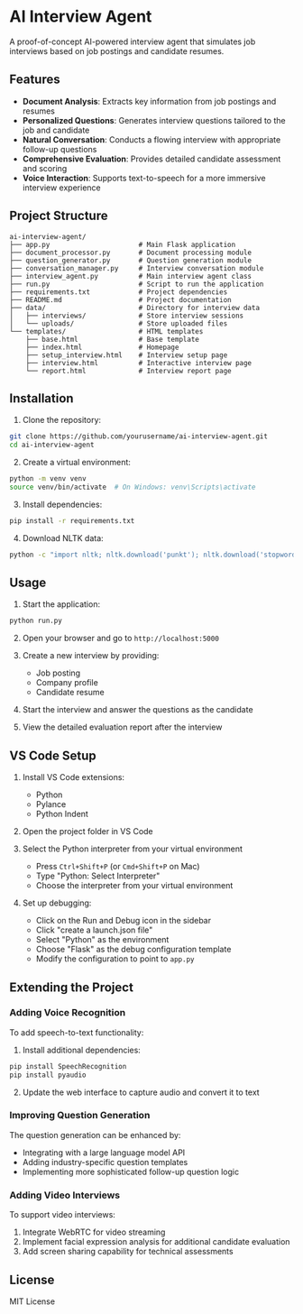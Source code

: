# AI Interview Agent

A proof-of-concept AI-powered interview agent that simulates job interviews based on job postings and candidate resumes.

## Features

- **Document Analysis**: Extracts key information from job postings and resumes
- **Personalized Questions**: Generates interview questions tailored to the job and candidate
- **Natural Conversation**: Conducts a flowing interview with appropriate follow-up questions
- **Comprehensive Evaluation**: Provides detailed candidate assessment and scoring
- **Voice Interaction**: Supports text-to-speech for a more immersive interview experience

## Project Structure

```
ai-interview-agent/
├── app.py                      # Main Flask application
├── document_processor.py       # Document processing module
├── question_generator.py       # Question generation module
├── conversation_manager.py     # Interview conversation module
├── interview_agent.py          # Main interview agent class
├── run.py                      # Script to run the application
├── requirements.txt            # Project dependencies
├── README.md                   # Project documentation
├── data/                       # Directory for interview data
│   ├── interviews/             # Store interview sessions
│   └── uploads/                # Store uploaded files
└── templates/                  # HTML templates
    ├── base.html               # Base template
    ├── index.html              # Homepage
    ├── setup_interview.html    # Interview setup page
    ├── interview.html          # Interactive interview page
    └── report.html             # Interview report page
```

## Installation

1. Clone the repository:

```bash
git clone https://github.com/yourusername/ai-interview-agent.git
cd ai-interview-agent
```

2. Create a virtual environment:

```bash
python -m venv venv
source venv/bin/activate  # On Windows: venv\Scripts\activate
```

3. Install dependencies:

```bash
pip install -r requirements.txt
```

4. Download NLTK data:

```bash
python -c "import nltk; nltk.download('punkt'); nltk.download('stopwords')"
```

## Usage

1. Start the application:

```bash
python run.py
```

2. Open your browser and go to `http://localhost:5000`

3. Create a new interview by providing:
   - Job posting
   - Company profile
   - Candidate resume

4. Start the interview and answer the questions as the candidate

5. View the detailed evaluation report after the interview

## VS Code Setup

1. Install VS Code extensions:
   - Python
   - Pylance
   - Python Indent

2. Open the project folder in VS Code

3. Select the Python interpreter from your virtual environment
   - Press `Ctrl+Shift+P` (or `Cmd+Shift+P` on Mac)
   - Type "Python: Select Interpreter"
   - Choose the interpreter from your virtual environment

4. Set up debugging:
   - Click on the Run and Debug icon in the sidebar
   - Click "create a launch.json file"
   - Select "Python" as the environment
   - Choose "Flask" as the debug configuration template
   - Modify the configuration to point to `app.py`

## Extending the Project

### Adding Voice Recognition

To add speech-to-text functionality:

1. Install additional dependencies:
```bash
pip install SpeechRecognition
pip install pyaudio
```

2. Update the web interface to capture audio and convert it to text

### Improving Question Generation

The question generation can be enhanced by:

- Integrating with a large language model API
- Adding industry-specific question templates
- Implementing more sophisticated follow-up question logic

### Adding Video Interviews

To support video interviews:

1. Integrate WebRTC for video streaming
2. Implement facial expression analysis for additional candidate evaluation
3. Add screen sharing capability for technical assessments

## License

MIT License